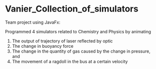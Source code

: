 # Vanier_Collection_of_simulators
Team project using JavaFx:

Programmed 4 simulators related to Chemistry and Physics by animating 
1) The output of trajectory of laser reflected by optic
2) The change in buoyancy force
3) The change in the quantity of gas caused by the change in pressure, and 
4) The movement of a ragdoll in the bus at a certain velocity
